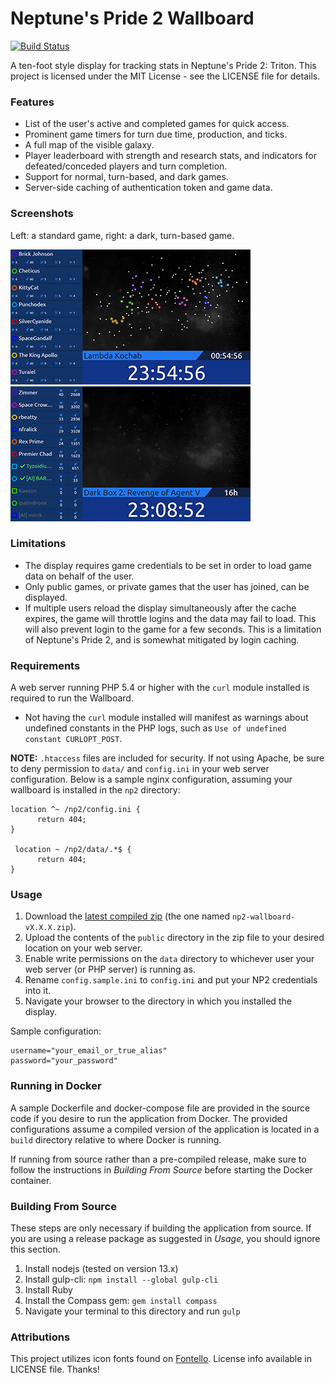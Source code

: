 # Neptune's Pride 2 Wallboard #

[![Build Status](https://travis-ci.com/BrandonDusseau/np2-wallboard.svg?branch=master)](https://travis-ci.com/BrandonDusseau/np2-wallboard)

A ten-foot style display for tracking stats in Neptune's Pride 2: Triton.
This project is licensed under the MIT License - see the LICENSE file for
details.

### Features ###
* List of the user's active and completed games for quick access.
* Prominent game timers for turn due time, production, and ticks.
* A full map of the visible galaxy.
* Player leaderboard with strength and research stats, and indicators for
  defeated/conceded players and turn completion.
* Support for normal, turn-based, and dark games.
* Server-side caching of authentication token and game data.

### Screenshots ###
Left: a standard game, right: a dark, turn-based game.

![Screenshot](scr_std.png "Normal game") ![Screenshot](scr_dark.png "Dark game")

### Limitations ###
* The display requires game credentials to be set in order to load game data on
  behalf of the user.
* Only public games, or private games that the user has joined, can be
  displayed.
* If multiple users reload the display simultaneously after the cache expires,
  the game will throttle logins and the data may fail to load. This will also
	prevent login to the game for a few seconds. This is a limitation of
	Neptune's Pride 2, and is somewhat mitigated by login caching.

### Requirements ###
A web server running PHP 5.4 or higher with the `curl` module installed is required to run the Wallboard.
  * Not having the `curl` module installed will manifest as warnings about undefined constants in the PHP
    logs, such as `Use of undefined constant CURLOPT_POST`.

**NOTE:** `.htaccess` files are included for security. If not using Apache, be sure to deny permission to `data/`
and `config.ini` in your web server configuration. Below is a sample nginx configuration, assuming your wallboard
is installed in the `np2` directory:

```
location ^~ /np2/config.ini {
      return 404;
}

 location ~ /np2/data/.*$ {
      return 404;
}
```

### Usage ###
1. Download the [latest compiled zip](https://github.com/BrandonDusseau/np2-wallboard/releases/latest/)
   (the one named `np2-wallboard-vX.X.X.zip`).
2. Upload the contents of the `public` directory in the zip file to your desired location on your web server.
3. Enable write permissions on the `data` directory to whichever user your web server (or PHP server) is running as.
4. Rename `config.sample.ini` to `config.ini` and put your NP2 credentials into it.
5. Navigate your browser to the directory in which you installed the display.

Sample configuration:
```
username="your_email_or_true_alias"
password="your_password"
```

### Running in Docker ###
A sample Dockerfile and docker-compose file are provided in the source code if you desire to run the application
from Docker. The provided configurations assume a compiled version of the application is located in a `build`
directory relative to where Docker is running.

If running from source rather than a pre-compiled release, make sure to follow the instructions in
_Building From Source_ before starting the Docker container.

### Building From Source ###
These steps are only necessary if building the application from source. If you are using a release package as
suggested in _Usage_, you should ignore this section.

1. Install nodejs (tested on version 13.x)
2. Install gulp-cli: `npm install --global gulp-cli`
3. Install Ruby
4. Install the Compass gem: `gem install compass`
5. Navigate your terminal to this directory and run `gulp`

### Attributions ###
This project utilizes icon fonts found on [Fontello](http://fontello.com).
License info available in LICENSE file. Thanks!
